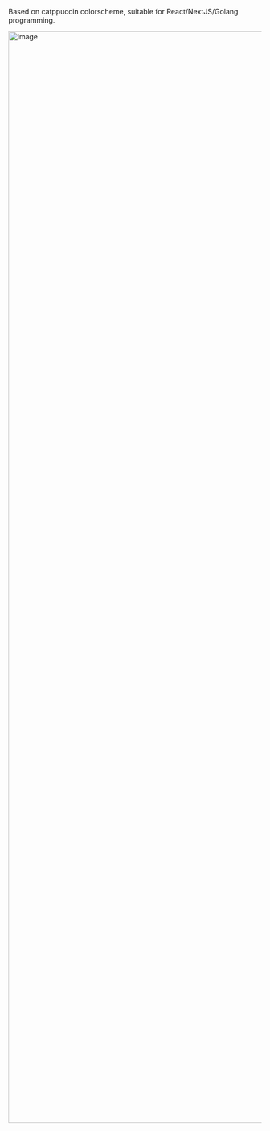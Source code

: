 Based on catppuccin colorscheme, suitable for React/NextJS/Golang programming.

<img width="2168" alt="image" src="https://github.com/user-attachments/assets/adf3b70c-6bf2-4e26-9a16-f5eadb405c4b">
